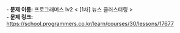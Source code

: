**- 문제 이름:** 프로그래머스 lv2 < [1차] 뉴스 클러스터링 >  
**- 문제 링크:** https://school.programmers.co.kr/learn/courses/30/lessons/17677
